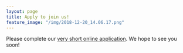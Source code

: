 ```yaml
---
layout: page
title: Apply to join us!
feature_image: "/img/2018-12-20_14.06.17.png"
---
```


Please complete our [very short online application](https://docs.google.com/forms/d/e/1FAIpQLScUmO1Nig0o4Dt7eJTqc1cC0T2FALDscmIwi0svL2h702lTqw/viewform). We hope to see you soon!

